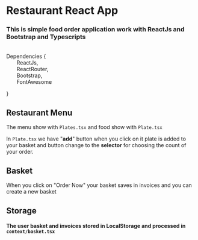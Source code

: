 # Restaurant React App

### This is simple food order application work with ReactJs and Bootstrap and Typescripts

\
Dependencies {\
&nbsp;&nbsp;&nbsp;&nbsp;&nbsp;&nbsp; ReactJs,\
&nbsp;&nbsp;&nbsp;&nbsp;&nbsp;&nbsp; ReactRouter,\
&nbsp;&nbsp;&nbsp;&nbsp;&nbsp;&nbsp; Bootstrap, \
&nbsp;&nbsp;&nbsp;&nbsp;&nbsp;&nbsp; FontAwesome

}

## Restaurant Menu

The menu show with `Plates.tsx` and food show with `Plate.tsx`

In `Plate.tsx` we have "**add**" button when you click on it plate is added to your basket and button change to the
**selector** for choosing the count of your order.

## Basket

When you click on "Order Now" your basket saves in invoices and you can create a new basket

## Storage

#### The user basket and invoices stored in LocalStorage and processed in `context/basket.tsx`

